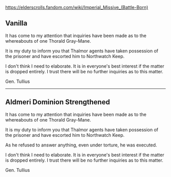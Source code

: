 https://elderscrolls.fandom.com/wiki/Imperial_Missive_(Battle-Born)

## Vanilla

It has come to my attention that inquiries have been made as to the whereabouts of one Thorald Gray-Mane.

It is my duty to inform you that Thalmor agents have taken possession of the prisoner and have escorted him to Northwatch Keep.

I don't think I need to elaborate. It is in everyone's best interest if the matter is dropped entirely. I trust there will be no further inquiries as to this matter.

Gen. Tullius


----

## Aldmeri Dominion Strengthened

It has come to my attention that inquiries have been made as to the whereabouts of one Thorald Gray-Mane.

It is my duty to inform you that Thalmor agents have taken possession of the prisoner and have escorted him to Northwatch Keep.

As he refused to answer anything, even under torture, he was executed.

I don't think I need to elaborate. It is in everyone's best interest if the matter is dropped entirely. I trust there will be no further inquiries as to this matter.

Gen. Tullius

